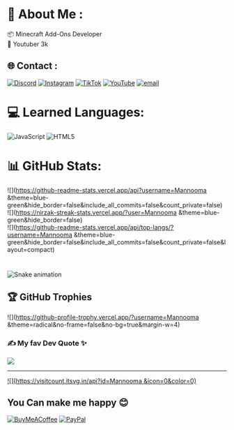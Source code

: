 # 💫 About Me :
📦 Minecraft Add-Ons Developer<br>📌 Youtuber 3k


## 🌐 Contact :

[![Discord](https://img.shields.io/badge/Discord-%237289DA.svg?logo=discord&logoColor=white)](https://discord.gg/dis-sh) [![Instagram](https://img.shields.io/badge/Instagram-%23E4405F.svg?logo=Instagram&logoColor=white)](https://instagram.com/mannooma_0) [![TikTok](https://img.shields.io/badge/TikTok-%23000000.svg?logo=TikTok&logoColor=white)](https://tiktok.com/@mannooma_0) [![YouTube](https://img.shields.io/badge/YouTube-%23FF0000.svg?logo=YouTube&logoColor=white)](https://youtube.com/@Mannooma_0) [![email](https://img.shields.io/badge/Email-D14836?logo=gmail&logoColor=white)](mailto:mannooma.ads@gmail.com) 

# 💻 Learned Languages:

![JavaScript](https://img.shields.io/badge/javascript-%23323330.svg?style=flat&logo=javascript&logoColor=%23F7DF1E) ![HTML5](https://img.shields.io/badge/html5-%23E34F26.svg?style=flat&logo=html5&logoColor=white)
# 📊 GitHub Stats:

![](https://github-readme-stats.vercel.app/api?username=Mannooma &theme=blue-green&hide_border=false&include_all_commits=false&count_private=false)<br/>
![](https://nirzak-streak-stats.vercel.app/?user=Mannooma &theme=blue-green&hide_border=false)<br/>
![](https://github-readme-stats.vercel.app/api/top-langs/?username=Mannooma &theme=blue-green&hide_border=false&include_all_commits=false&count_private=false&layout=compact)

###

<br clear="both">

<img src="https://raw.githubusercontent.com/Mannooma/Mannooma/output/snake.svg" alt="Snake animation" />

###

## 🏆 GitHub Trophies

![](https://github-profile-trophy.vercel.app/?username=Mannooma &theme=radical&no-frame=false&no-bg=true&margin-w=4)

### ✍️ My fav Dev Quote ✨️

![](https://quotes-github-readme.vercel.app/api?type=vetical&theme=radical)

---
[![](https://visitcount.itsvg.in/api?id=Mannooma &icon=0&color=0)](https://visitcount.itsvg.in)

  ## You Can make me happy 😊
  
  [![BuyMeACoffee](https://img.shields.io/badge/Buy%20Me%20a%20Coffee-ffdd00?style=for-the-badge&logo=buy-me-a-coffee&logoColor=black)](https://buymeacoffee.com/Mony100k) [![PayPal](https://img.shields.io/badge/PayPal-00457C?style=for-the-badge&logo=paypal&logoColor=white)](https://paypal.me/@mony100k) 


  
